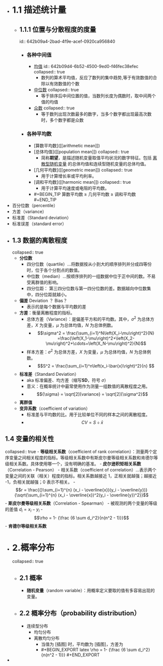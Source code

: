 - # 1.1 描述统计量
	- ## 1.1.1 位置与分散程度的度量
	  id:: 642b09a4-2bad-4f9e-acef-0920ca956840
		- ### 各种中间值
			- [均值]([[mean]])
			  id:: 642b09d4-6b52-4500-9ed0-f46fec38efec
			  collapsed:: true
				- 数列的算术平均值，反应了数列的集中趋势,等于有效数值的合除以有效数值的个数
			- [中位数]([[median]])
			  collapsed:: true
				- 等于排序后中间位置的值，当数列长度为偶数时，取中间两个值的均值
			- [众数]([[mode]])
			  collapsed:: true
				- 等于数列出现次数最多的数字，当多个数字都出现最高次数时，多个数字都是众数
		- ### 各种平均数
			- [算数平均数]([[arithmetic mean]])
			- [总体均值]([[population mean]])
			  collapsed:: true
				- 简称**期望**，是描述随机变量取值平均状况的数字特征。包括 [离散型随机变量](https://baike.baidu.com/item/%E7%A6%BB%E6%95%A3%E5%9E%8B%E9%9A%8F%E6%9C%BA%E5%8F%98%E9%87%8F/9980865?fromModule=lemma_inlink) 的总体均值和连续型随机变量的总体均值。
			- [几何平均数]([[geometric mean]])
			  collapsed:: true
				- 用于计算增长率或平均利率。
			- [调和平均数]([[harmonic mean]])
			  collapsed:: true
				- 用于计算平均速度或电阻的平均数。
			- #+BEGIN_TIP
			  算数平均数 ≥ 几何平均数 ≥ 调和平均数
			  #+END_TIP
- 百分位数（percentile）
- 方差（variance）
- 标准差（Standard deviation）
- 标准误差（standard error）
- ## 1.3 数据的离散程度
  collapsed:: true
	- **分位数**
		- 四分位数（quartile）…将数据按从小到大的顺序排列并分成四等份时，位于各个分割点的数值。
		- 中位数（median）…按顺序排列的一组数据中位于正中间的数。不易受离群值的影响。
		- 四分位距： 第三四分位数与第一四分位数的差。数据越向中位数集中，四分位距就越小。
	- **偏差**  Deviation  ？ Bias？
		- 表示的是每个数据与平均数的差
	- **方差**：衡量离散程度的指标。
		- 总体方差（Variance）：是偏差平方和的平均数。其中，$\sigma^2$ 为总体方差，$X$ 为变量，$\mu$ 为总体均值，$N$ 为总体例数。
			- $$\sigma^2 = \frac{\sum_{i=1}^N\left(X_i-\mu\right)^2}{N} =\frac{\left(X_1-\mu\right)^2+\left(X_2-\mu\right)^2+\cdots+\left(X_N-\mu\right)^2}{N}$$
		- 样本方差：$\sigma^2$ 为总体方差，$X$ 为变量，$\mu$ 为总体均值，$N$ 为总体例数。
			- $$S^2 = \frac{\sum_{i=1}^n\left(x_i-\bar{x}\right)^2}{n} $$
	- **标准差**（Standard Deviation）
		- aka 标准偏差、均方差（缩写**SD**，符号 $\sigma$）
		- 意义：在概率统计中最常使用作为测量一组数值的离散程度之用。
		- $${\sigma} = \sqrt[2]{variance} = \sqrt[2]{\sigma^2}$$
	- **离群值**
	- **变异系数**（coefficient of variation）
		- 标准差与平均数的比。用于比较单位不同的样本之间的离散程度。
		- $$CV = S \div {\bar{x}}$$
## 1.4 变量的相关性
collapsed:: true
	- **等级相关系数**（coefficient of rank correlation）：测量两个定序变量之间相关程度的指标。等级相关系数中有斯皮尔曼等级相关系数和肯德尔等级相关系数。具体使用哪一个，没有明确的基准。
	- **皮尔逊积矩相关系数**（Correlation - Pearson）
		- 相关系数（coefficient of correlation）…表示两个变量之间的关联（相关）程度的指标。相关系数越接近 1，正相关就越强；越接近 -1，负相关就越强；0 表示不相关。
	- $$r = \frac{{}\sum_{i=1}^{n} (x_i - \overline{x})(y_i - \overline{y})}
	  {\sqrt{\sum_{i=1}^{n} (x_i - \overline{x})^2(y_i - \overline{y})^2}}$$
	- **斯皮尔曼等级相关系数**（Correlation - Spearman）
		- 被观测的两个变量的等级的差值 $d_i = x_i - y_i$
		- $$\rho = 1- {\frac {6 \sum d_i^2}{n(n^2 - 1)}}$$
	- **肯德尔等级相关系数**
- # 2.概率分布
  collapsed:: true
	- ## 2.1 概率
		- **随机变量**（random variable）：用概率定义要取的值有多容易出现的变量。
	- ## 2.2 概率分布（probability distribution）
		- 连续型分布
			- 均匀分布
			- 离散均匀分布
				- 当值为 [插图] 时，平均数为 [插图]，方差为
				- #+BEGIN_EXPORT latex
				  \rho = 1- {\frac {6 \sum d_i^2}{n(n^2 - 1)}}
				  #+END_EXPORT
-